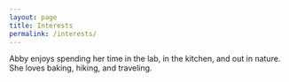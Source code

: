 ```yaml
---
layout: page
title: Interests
permalink: /interests/
---
```


Abby enjoys spending her time in the lab, in the kitchen, and out in nature. She loves baking, hiking, and traveling. 
